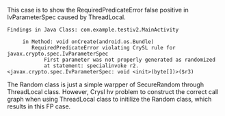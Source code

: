 This case is to show the RequiredPredicateError false positive in IvParameterSpec caused by ThreadLocal.

```
Findings in Java Class: com.example.testiv2.MainActivity

	 in Method: void onCreate(android.os.Bundle)
		RequiredPredicateError violating CrySL rule for javax.crypto.spec.IvParameterSpec
			First parameter was not properly generated as randomized
			at statement: specialinvoke r2.<javax.crypto.spec.IvParameterSpec: void <init>(byte[])>($r3)
```

The Random class is just a simple warpper of SecureRandom through ThreadLocal class. However, Crysl hv problem to construct the correct call graph when using ThreadLocal class to initilize the Random class, which results in this FP case.
